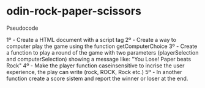 # odin-rock-paper-scissors

Pseudocode

1º - Create a HTML document with a script tag
2º - Create a way to computer play the game using the function getComputerChoice
3º - Create a function to play a round of the game with two parameters (playerSelection and computerSelection) showing a message like: "You Lose! Paper beats Rock"
4º - Make the player function caseinsensitive to incrise the user experience, the play can write (rock, ROCK, Rock etc.)
5º - In another function create a score sistem and report the winner or loser at the end.